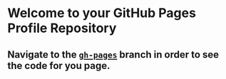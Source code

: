 # Welcome to your GitHub Pages Profile Repository

## Navigate to the [`gh-pages`](/tree/gh-pages) branch in order to see the code for you page.
